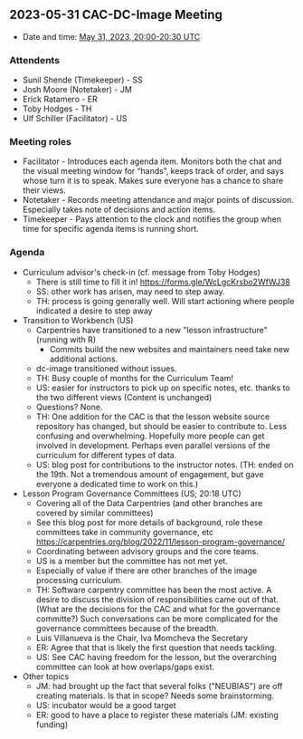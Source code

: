 ## 2023-05-31 CAC-DC-Image Meeting

* Date and time: [May 31, 2023, 20:00-20:30 UTC](https://www.timeanddate.com/worldclock/fixedtime.html?msg=CAC+Meeting+DC+Image+Processing&iso=20230531T20&p1=1440&ah=1)

### Attendents

* Sunil Shende (Timekeeper) - SS
* Josh Moore (Notetaker) - JM
* Erick Ratamero - ER
* Toby Hodges - TH
* Ulf Schiller (Facilitator) - US

### Meeting roles

* Facilitator - Introduces each agenda item. Monitors both the chat and the visual meeting window for “hands”, keeps track of order, and says whose turn it is to speak. Makes sure everyone has a chance to share their views.
* Notetaker - Records meeting attendance and major points of discussion. Especially takes note of decisions and action items.
* Timekeeper - Pays attention to the clock and notifies the group when time for specific agenda items is running short.

### Agenda

* Curriculum advisor's check-in (cf. message from Toby Hodges)
    * There is still time to fill it in! https://forms.gle/WcLgcKrsbo2WfWJ38
    * SS: other work has arisen, may need to step away.
    * TH: process is going generally well. Will start actioning where people indicated a desire to step away
* Transition to Workbench (US)
    * Carpentries have transitioned to a new "lesson infrastructure" (running with R)
      - Commits build the new websites and maintainers need take new additional actions.
    * dc-image transitioned without issues.
    * TH: Busy couple of months for the Curriculum Team!
    * US: easier for instructors to pick up on specific notes, etc. thanks to the two different views (Content is unchanged)
    * Questions? None.
    * TH: One addition for the CAC is that the lesson website source repository has changed, but should be easier to contribute to. Less confusing and overwhelming. Hopefully more people can get involved in development. Perhaps even parallel versions of the curriculum for different types of data.
    * US: blog post for contributions to the instructor notes. (TH: ended on the 19th. Not a tremendous amount of engagement, but gave everyone a dedicated time to work on this.)
* Lesson Program Governance Committees (US; 20:18 UTC)
    * Covering all of the Data Carpentries (and other branches are covered by similar committees)
    * See this blog post for more details of background, role these committees take in community governance, etc https://carpentries.org/blog/2022/11/lesson-program-governance/
    * Coordinating between advisory groups and the core teams.
    * US is a member but the committee has not met yet.
    * Especially of value if there are other branches of the image processing curriculum.
    * TH: Software carpentry committee has been the most active. A desire to discuss the division of responsibilities came out of that. (What are the decisions for the CAC and what for the governance committe?) Such conversations can be more complicated for the governance committees because of the breadth.
    * Luis Villanueva is the Chair, Iva Momcheva the Secretary
    * ER: Agree that that is likely the first question that needs tackling.
    * US: See CAC having freedom for the lesson, but the overarching committee can look at how overlaps/gaps exist.
* Other topics
    * JM: had brought up the fact that several folks ("NEUBIAS") are off creating materials. Is that in scope? Needs some brainstorming.
    * US: incubator would be a good target
    * ER: good to have a place to register these materials (JM: existing funding)
